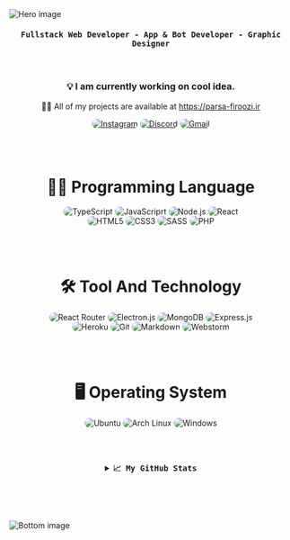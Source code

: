 <img src="https://cdn.discordapp.com/attachments/776425421968244768/881109192331624448/hero-svg.png" alt="Hero image">

<div align="center">
    <h4 align="center"><samp> Fullstack Web Developer - App & Bot Developer - Graphic Designer </samp></h4>
</div>

<br>

<h3 align="center">
    💡 I am currently working on cool idea.
</h3>

<p align="center"> 
    👨‍💻 All of my projects are available at <a href="https://parsa-firoozi.ir" target="_follow" title="parsa firoozi">https://parsa-firoozi.ir</a>
</p>

<p align="center">
    <a href="https://instagram.com/hello_im_parsa"><img src="https://img.shields.io/badge/Instagram-0D1117?style=for-the-badge&logo=instagram&logoColor=e92e2e" style="border-radius:15px" alt="Instagram"></a>
    <a href="https://discord.com/invite/RUrks4JqW6"><img src="https://img.shields.io/badge/Discord-0D1117?style=for-the-badge&logo=discord&logoColor=e92e2e" style="border-radius:15px" alt="Discord"></a>
    <a href="mailto:parsa.hastam20@gmail.com"><img src="https://img.shields.io/badge/Gmail-0D1117?style=for-the-badge&logo=gmail&logoColor=e92e2e" alt="Gmail" style="border-radius:15px"></a>
</p>

<br><br>

<h1 align="center">👨‍💻 Programming Language</h1>

<div align="center">
    <img src="https://img.shields.io/badge/TypeScript-0D1117?style=for-the-badge&logo=typescript&logoColor=e92e2e" alt="TypeScript"  style="border-radius:15px"/>
    <img src="https://img.shields.io/badge/JavaScript-0D1117?style=for-the-badge&logo=javascript&logoColor=e92e2e" alt="JavaScriprt" style="border-radius:15px"/>
    <img src="https://img.shields.io/badge/Node.js-0D1117?style=for-the-badge&logo=node.js&logoColor=e92e2e" alt="Node.js"  style="border-radius:15px"/>
    <img src="https://img.shields.io/badge/React-0D1117?style=for-the-badge&logo=react&logoColor=e92e2e" alt="React"  style="border-radius:15px"/>
    <br/>
    <img src="https://img.shields.io/badge/HTML5-0D1117?style=for-the-badge&logo=html5&logoColor=e92e2e" alt="HTML5"  style="border-radius:15px"/>
    <img src="https://img.shields.io/badge/CSS3-0D1117?style=for-the-badge&logo=css3&logoColor=e92e2e" alt="CSS3"  style="border-radius:15px"/>
    <img src="https://img.shields.io/badge/Sass-0D1117?style=for-the-badge&logo=sass&logoColor=e92e2e" alt="SASS"  style="border-radius:15px"/>
    <img src="https://img.shields.io/badge/PHP-0D1117?style=for-the-badge&logo=php&logoColor=e92e2e" alt="PHP"  style="border-radius:15px"/>
</div>

<br><br>

<h1 align="center">🛠️ Tool And Technology</h1>

<div align="center">
    <img src="https://img.shields.io/badge/React_Router-0D1117?style=for-the-badge&logo=react-router&logoColor=e92e2e" alt="React Router"  style="border-radius:15px"/>
    <img src="https://img.shields.io/badge/Electron.js-0D1117.svg?style=for-the-badge&logo=electron&logoColor=e92e2e" alt="Electron.js"  style="border-radius:15px"/>
    <img src="https://img.shields.io/badge/MongoDB-0D1117?style=for-the-badge&logo=mongodb&logoColor=e92e2e" alt="MongoDB" style="border-radius:15px"/>
    <img src="https://img.shields.io/badge/Express.js-0D1117.svg?style=for-the-badge&logo=express&logoColor=e92e2e" alt="Express.js"  style="border-radius:15px"/>
    <br/>
    <img src="https://img.shields.io/badge/Heroku-0D1117?style=for-the-badge&logo=heroku&logoColor=e92e2e" alt="Heroku"  style="border-radius:15px"/>
    <img src="https://img.shields.io/badge/git-0D1117.svg?style=for-the-badge&logo=git&logoColor=e92e2e" alt="Git"  style="border-radius:15px"/>
    <img src="https://img.shields.io/badge/Markdown-0D1117?style=for-the-badge&logo=markdown&logoColor=e92e2e" alt="Markdown"  style="border-radius:15px"/>
    <img src="https://img.shields.io/badge/Webstorm-0D1117.svg?&style=for-the-badge&logo=webstorm&logoColor=e92e2e" alt="Webstorm" style="border-radius:15px"/>
</div>

<br><br>

<h1 align="center">🖥 Operating System</h1>

<p align="center">
  <img src="https://img.shields.io/badge/Ubuntu-0D1117?style=for-the-badge&logo=ubuntu&logoColor=e92e2e" alt="Ubuntu"  style="border-radius:15px"/>
  <img src="https://img.shields.io/badge/Arch_Linux-0D1117?style=for-the-badge&logo=arch-linux&logoColor=e92e2e" alt="Arch Linux"  style="border-radius:15px"/>
  <img src="https://img.shields.io/badge/Windows-0D1117?style=for-the-badge&logo=windows&logoColor=e92e2e" alt="Windows"  style="border-radius:15px"/>
</p>

<br><br>

<details align="center">
    <summary align="center"><b align="center"><samp align="center">📈 My GitHub Stats</samp></b></summary>
    <br/>
    <div align="center">
        <img align="center" src="https://github-readme-stats.vercel.app/api/top-langs/?username=im-parsa&langs_count=10&layout=compact&theme=react&hide_border=true&bg_color=0D1117&title_color=e92e2e&icon_color=e92e2e"  alt=""/>
    </div>
    <br/>
    <div align="center">
        <img align="center" src="https://github-readme-stats.vercel.app/api?username=im-parsa&theme=gruvbox_duo&show_icons=true&include_all_commits=true&count_private=true&theme=react&hide_border=true&bg_color=0D1117&title_color=e92e2e&icon_color=e92e2e"  alt=""/>
    </div>
    <br/>
    <div align="center">
        <img align="center" src="https://github-readme-streak-stats.herokuapp.com/?user=im-parsa&theme=gruvbox_duo&background=0D1117&hide_border=true&ring=e92e2e&currStreakLabel=e92e2e&sideNums=F84C4C&currStreakNum=ff7979&sideLabels=e92e2e"  alt=""/>
    </div>
    <br/>
    <div align="center">
        <img align="center" src="https://activity-graph.herokuapp.com/graph?username=im-parsa&custom_title=im-parsa's%20Contribution%20Graph&bg_color=0D1117&color=e92e2e&line=FFFFFF&point=e92e2e&hide_border=F84C4C"  alt=""/>     </a>
    </div>
</details>

<br/><br/>

<div align="center"> 
    <img align="center" src="https://discord.c99.nl/widget/theme-1/488958506280550402.png" alt=""/>
</div>

<br/>


<img src="https://cdn.discordapp.com/attachments/776425421968244768/881109188670001182/bottom-svg.png" alt="Bottom image">
